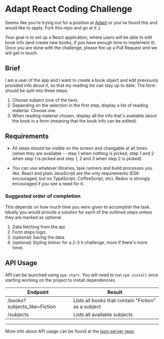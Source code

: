 # Adapt React Coding Challenge

Seems like you're trying out for a position at
[Adapt](https://adapt.dk/en) or you've found this and would like to
apply.  Fork this repo and go at it ;)

Your goal is to set up a React application, where users will be able to
edit book info (and create new books, if you have enough time to
implement it). Once you are done with the challenge, please fire up a
Pull Request and we will get in touch.

## Brief

I am a user of the app and I want to create a book object and edit
previously provided info about it, so that my reading list can stay up
to date. The form should be split into three steps:

1.  Choose subject (one of the two).
2.  Depending on the selection in the first step, display a list of
    reading material. Choose one.
3.  When reading material chosen, display all the info that's available
    about the book in a form (meaning that the book info can be edited).

## Requirements

*   All steps should be visible on the screen and changable at all times
    (when they are available -- step 1 when nothing is picked, step 1
    and 2 when step 1 is picked and step 1, 2 and 3 when step 2 is
    picked).

*   You can use whatever libraries, task runners and build processes you
    like. React and plain JavaScript are the only requirements (ES6
    encouraged, but no TypeScript, CoffeeScript, etc). Redux is strongly
    encouraged if you see a need for it.

### Suggested order of completion

This depends on how much time you were given to accomplish the task.
Ideally you would provide a solution for each of the outlined steps
unless they are marked as optional.

1.  Data fetching from the api.
2.  Form steps logic.
3.  (optional) Saving the data.
4.  (optional) Styling (minor for a 2-3 h challenge, more if there's more time).

## API Usage

API can be launched using `npm start`. You will need to run `npm
install` once starting working on the project to install dependencies.

| Endpoint                     | Result                                              |
|------------------------------|-----------------------------------------------------|
| /books?subjects_like=Fiction | Lists all books that contain "Fiction" as a subject |
| /subjects                    | Lists all available subjects                        |

---

More info about API usage can be found at the [json-server
repo](https://github.com/typicode/json-server).

